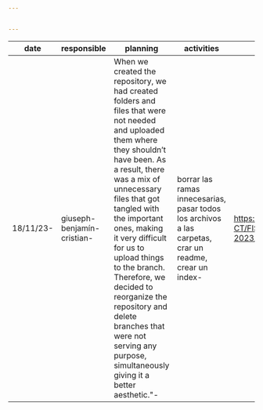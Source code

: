 ```yaml
---


---
```



<table>
<thead>
<tr>
<th>date</th>
<th>responsible</th>
<th>planning</th>
<th>activities</th>
<th>evidence</th>
</tr>
</thead>
<tbody>
<tr>
<td>18/11/23-</td>
<td>giuseph-benjamín-cristian-</td>
<td>When we created the repository, we had created folders and files that were not needed and uploaded them where they shouldn’t have been. As a result, there was a mix of unnecessary files that got tangled with the important ones, making it very difficult for us to upload things to the branch. Therefore, we decided to reorganize the repository and delete branches that were not serving any purpose, simultaneously giving it a better aesthetic."-</td>
<td>borrar  las ramas innecesarias, pasar todos los archivos a las carpetas, crar un readme, crear un  index-</td>
<td><a href="https://github.com/Giuseph-CT/FIS-Proyecto-2023/tree/main">https://github.com/Giuseph-CT/FIS-Proyecto-2023/tree/main</a></td>
</tr>
</tbody>
</table>
